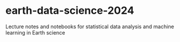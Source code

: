 # earth-data-science-2024
Lecture notes and notebooks for statistical data analysis and machine learning in Earth science
